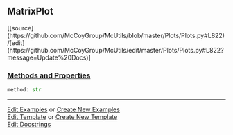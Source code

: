 ## <a id="McUtils.Plots.Plots.MatrixPlot">MatrixPlot</a> 
<div class="docs-source-link" markdown="1">
[[source](https://github.com/McCoyGroup/McUtils/blob/master/Plots/Plots.py#L822)/[edit](https://github.com/McCoyGroup/McUtils/edit/master/Plots/Plots.py#L822?message=Update%20Docs)]
</div>



<div class="collapsible-section">
 <div class="collapsible-section collapsible-section-header" markdown="1">
 
### <a class="collapse-link" data-toggle="collapse" href="#methods">Methods and Properties</a> <a class="float-right" data-toggle="collapse" href="#methods"><i class="fa fa-chevron-down"></i></a>

 </div>
 <div class="collapsible-section collapsible-section-body collapse" id="methods" markdown="1">

```python
method: str
```


 </div>
</div>




___

[Edit Examples](https://github.com/McCoyGroup/McUtils/edit/gh-pages/ci/examples/McUtils/Plots/Plots/MatrixPlot.md) or 
[Create New Examples](https://github.com/McCoyGroup/McUtils/new/gh-pages/?filename=ci/examples/McUtils/Plots/Plots/MatrixPlot.md) <br/>
[Edit Template](https://github.com/McCoyGroup/McUtils/edit/gh-pages/ci/docs/McUtils/Plots/Plots/MatrixPlot.md) or 
[Create New Template](https://github.com/McCoyGroup/McUtils/new/gh-pages/?filename=ci/docs/templates/McUtils/Plots/Plots/MatrixPlot.md) <br/>
[Edit Docstrings](https://github.com/McCoyGroup/McUtils/edit/master/Plots/Plots.py#L822?message=Update%20Docs)